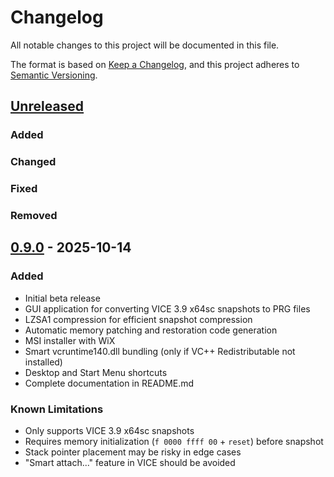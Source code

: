 # Changelog

All notable changes to this project will be documented in this file.

The format is based on [Keep a Changelog](https://keepachangelog.com/en/1.0.0/),
and this project adheres to [Semantic Versioning](https://semver.org/spec/v2.0.0.html).

## [Unreleased]

### Added
### Changed
### Fixed
### Removed

## [0.9.0] - 2025-10-14

### Added
- Initial beta release
- GUI application for converting VICE 3.9 x64sc snapshots to PRG files
- LZSA1 compression for efficient snapshot compression
- Automatic memory patching and restoration code generation
- MSI installer with WiX
- Smart vcruntime140.dll bundling (only if VC++ Redistributable not installed)
- Desktop and Start Menu shortcuts
- Complete documentation in README.md

### Known Limitations
- Only supports VICE 3.9 x64sc snapshots
- Requires memory initialization (`f 0000 ffff 00` + `reset`) before snapshot
- Stack pointer placement may be risky in edge cases
- "Smart attach..." feature in VICE should be avoided

[Unreleased]: https://github.com/tommyo123/Vice_Snapshot_to_PRG/compare/v0.9.0...HEAD
[0.9.0]: https://github.com/tommyo123/Vice_Snapshot_to_PRG/releases/tag/v0.9.0
